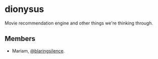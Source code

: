 # dionysus
Movie recommendation engine and other things we're thinking through.

## Members
- Mariam, [@blaringsilence](https://github.com/blaringsilence).
